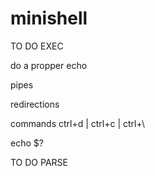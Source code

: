 # minishell


TO DO EXEC

do a propper echo

pipes

redirections

commands ctrl+d | ctrl+c | ctrl+\

echo $?


TO DO PARSE
